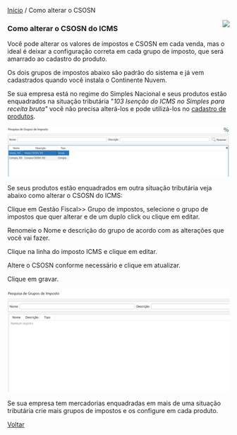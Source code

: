 [Início](index.md) / Como alterar o CSOSN

<a href="http://docs.continentenuvem.com.br/dicas.html#dicas"><img align="right" src="http://docs.continentenuvem.com.br/images/dicas.png"></a>



### Como alterar o CSOSN do ICMS

Você pode alterar os valores de impostos e CSOSN em cada venda, mas o ideal é deixar a configuração correta em cada grupo de imposto, que será amarrado ao cadastro do produto.

Os dois grupos de impostos abaixo são padrão do sistema e já vem cadastrados quando você instala o Continente Nuvem. 

Se sua empresa está no regime do Simples Nacional e seus produtos estão enquadrados na situação tributária "*103	Isenção do ICMS no Simples para receita bruta"* você não precisa alterá-los e pode utilizá-los no [cadastro de produtos](como_fazer_cadastrar_produto.md).



![](images/como_fazer_pesquisa_grupo_imposto2.jpg)





Se seus produtos estão enquadrados em outra situação tributária veja abaixo como alterar o CSOSN do ICMS:

Clique em Gestão Fiscal>> Grupo de impostos, selecione o grupo de impostos que quer alterar e de um duplo click ou clique em editar.

Renomeie o Nome e descrição do grupo de acordo com as alterações que você vai fazer.

Clique na linha do imposto ICMS e clique em editar. 

Altere o CSOSN conforme necessário e clique em atualizar.

Clique em gravar.

![](images/como_fazer_alterar_grupo_imposto1.gif)



Se sua empresa tem mercadorias enquadradas em mais de uma situação tributária crie mais grupos de impostos e os configure em cada produto.

[Voltar](index.md)

